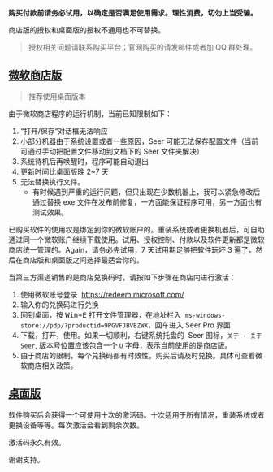 **购买付款前请务必试用，以确定是否满足使用需求。理性消费，切勿上当受骗。**

商店版的授权和桌面版的授权不通用也不可替换。
> 授权相关问题请联系购买平台；官网购买的请发邮件或者加 QQ 群处理。

## [微软商店版](http://www.1218.io/seer/order-cn-store.html)

> 推荐使用桌面版本

由于微软商店程序的运行机制，当前已知限制如下：

1. “打开/保存“对话框无法响应
2. 小部分机器由于系统设置或者一些原因，Seer 可能无法保存配置文件（当前可通过手动把配置文件移动到文档下的 Seer 文件夹解决）
3. 系统待机后再唤醒时，程序可能自动退出
4. 更新时间比桌面版晚 2~7 天
5. 无法替换执行文件。
   - 有时候遇到严重的运行问题，但只出现在少数机器上，我可以紧急修改后通过替换 exe 文件在发布前修复，一方面能保证程序可用，另一方面也有测试效果。

已购买软件的使用权是绑定到你的微软账户的。重装系统或者更换机器后，可自助通过同一个微软账户继续下载使用。试用、授权控制、付款以及软件更新都是微软商店统一管理的。Again，请务必先试用，7 天试用期足够把软件玩坏 3 遍了，然后在商店版和桌面版之间选择最适合你的。

当第三方渠道销售的是商店兑换码时，请按如下步骤在商店内进行激活：

1. 使用微软账号登录  https://redeem.microsoft.com/
2. 输入你的兑换码进行兑换
3. 回到桌面，按 <kbd>Win+E</kbd> 打开文件管理器，在地址栏入  `ms-windows-store://pdp/?productid=9PGVFJBVBZWX`，回车进入 Seer Pro 界面
4. 下载，打开，使用。如果一切顺利，右键系统托盘的  Seer 图标，`关于 - 关于 Seer`, 版本号位置应该包含一个 `U` 字母，表示当前使用的是商店版。
5. 由于商店的限制，每个兑换码都有时效性，购买后请及时兑换。具体可查看微软商店相关政策。

## [桌面版](http://www.1218.io/seer/order-cn.html)

软件购买后会获得一个可使用十次的激活码。十次适用于所有情况，重装系统或者更换设备等等。每次激活会看到剩余次数。

激活码永久有效。

谢谢支持。
